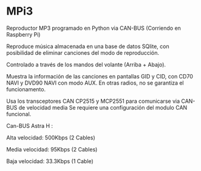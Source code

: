 # MPi3
Reproductor MP3 programado en Python via CAN-BUS (Corriendo en Raspberry Pi)

Reproduce música almacenada en una base de datos SQlite, con posibilidad de eliminar canciones del modo de reproducción.

Controlado a través de los mandos del volante (Arriba + Abajo).

Muestra la información de las canciones en pantallas GID y CID, con CD70 NAVI y DVD90 NAVI con modo AUX.
En otras radios, no se garantiza el funcionamento.

Usa los transceptores CAN CP2515 y MCP2551 para comunicarse via CAN-BUS de velocidad media
Se requiere una configuración del modulo CAN funcional.

Can-BUS Astra H :

Alta velocidad:   500Kbps (2 Cables)

Media velocidad:   95Kbps (2 Cables)

Baja velocidad:  33.3Kbps (1 Cable)
